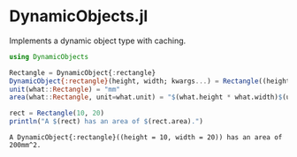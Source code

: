 # DynamicObjects.jl

Implements a dynamic object type with caching.

```julia
using DynamicObjects

Rectangle = DynamicObject{:rectangle}
DynamicObject{:rectangle}(height, width; kwargs...) = Rectangle((height=height, width=width, kwargs...))
unit(what::Rectangle) = "mm"
area(what::Rectangle, unit=what.unit) = "$(what.height * what.width)$(unit)^2"

rect = Rectangle(10, 20)
println("A $(rect) has an area of $(rect.area).")
```

```
A DynamicObject{:rectangle}((height = 10, width = 20)) has an area of 200mm^2.
```